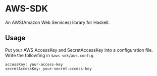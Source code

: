 # AWS-SDK

An AWS(Amazon Web Services) library for Haskell.

## Usage

Put your AWS AccessKey and SecretAccessKey into a configuration file.
Write the followfing in `$aws-sdk/aws.config`.

    accessKey: your-access-key
    secretAccessKey: your-secret-access-key
